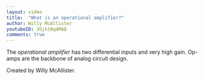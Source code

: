 ```yaml
---
layout: video
title:  "What is an operational amplifier?"
author: Willy McAllister
youtubeID: 3Gjkt8q4MAQ
comments: true
---
```


The *operational amplifier* has two differential inputs and very high gain. Op-amps are the backbone of analog circuit design.

Created by Willy McAllister.
